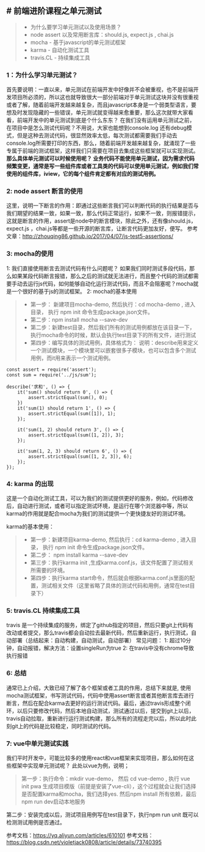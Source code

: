 ﻿﻿# 前端进阶课程之单元测试
---

> * 为什么要学习单元测试以及使用场景？
> * node assert 以及常用断言库：should.js, expect.js , chai.js
> * mocha - 基于javascript的单元测试框架
> * karma - 自动化测试工具
> * travis.CL - 持续集成工具

### 1：为什么学习单元测试？

首先要说明：一直以来，单元测试在前端开发中好像并不会被重视，也不是前端开发项目所必须的，所以这也就导致很大一部分前端对于单元测试这块并没有很重视或者了解，随着前端开发越来越复杂，而且javascript本身是一个弱类型语言，要想及时发现隐藏的一些错误，单元测试就变得越来愈重要，那么这次就带大家看看，前端开发中的单元测试到底是个什么东东？
在我们没有运用单元测试之前，在项目中是怎么测试代码呢？不用说，大家也能想到console.log 还有debug模式，但是这种去测试代码，很显然效率太低，每次测试都需要我们手动去console.log所需要打印的东西，那么，随着前端开发越来越复杂，就涌现了一些专属于前端的测试框架，这样我们只需要在项目去集成这些框架就可以实现测试。
**那么具体单元测试可以时候使用呢？
业务代码不能使用单元测试，因为需求代码频繁变更，通常是写一些组件库或者工具类的代码可以使用单元测试，例如我们常使用的组件库，iview，它的每个组件肯定都有对应的测试用例。**

### 2:  node assert 断言的使用

这里，说明一下断言的作用：即通过这些断言我们可以判断代码的执行结果是否与我们期望的结果一致，如果一致，那么代码正常运行，如果不一致，则报错提示，这就是断言的作用，assert是node中的断言模块，除此之外，还有像should.js， expect.js ，chai.js等都是一些开源的断言库，让断言代码更加友好，便写。
参考文章：http://zhouqing86.github.io/2017/04/07/js-test5-assertions/

### 3:  mocha的使用
1: 我们直接使用断言去测试代码有什么问题呢？
如果我们同时测试多段代码，那么如果某段代码断言报错，那么之后的测试就无法进行，而且整个代码的测试都需要手动去运行js代码，如何能够自动化运行测试代码，而且不会阻塞呢？mocha就是一个很好的基于js的测试框架。
2: mocha的基本使用
> * 第一步： 新建项目mocha-demo,  然后执行：cd mocha-demo , 进入目录， 执行 npm init 命令生成package.json文件。
> * 第二步：npm install mocha --save-dev
> * 第二步：新建test目录，然后我们所有的测试用例都放在该目录一下，执行mocha命令的时候，默认会执行test目录下的所有文件，进行测试
> * 第四步：编写具体的测试用例，具体格式为：
说明：describe用来定义一个测试模块，一个模块里可以嵌套很多子模块，也可以包含多个测试用例，而it用来表示一个测试用例。

```
const assert = require('assert');
const sum = require('../js/sum');

describe('求和', () => {
    it('sum() should return 0', () => {
        assert.strictEqual(sum(), 0);
    })
    it('sum(1) should return 1', () => {
        assert.strictEqual(sum([1]), 1);
    });

    it('sum(1, 2) should return 3', () => {
        assert.strictEqual(sum([1, 2]), 3);
    });

    it('sum(1, 2, 3) should return 6', () => {
        assert.strictEqual(sum([1, 2, 3]), 6);
    });
});
```
### 4: karma 的出现

这是一个自动化测试工具，可以为我们的测试提供更好的服务，例如，代码修改后，自动进行测试，或者可以指定测试环境，是运行在哪个浏览器中等，所以karma的作用就是配合mocha为我们的测试提供一个更快捷友好的测试环境。

karma的基本使用：
> * 第一步：新建项目karma-demo,  然后执行：cd karma-demo , 进入目录， 执行 npm init 命令生成package.json文件。
> * 第二步： npm install karma --save-dev
> * 第三步：执行karma init ,生成karma.conf.js，该文件配置了测试相关所需要的环境。
> * 第四步：执行karma start命令，然后就会根据karma.conf.js里面的配置，测试相关文件（这里省略了具体的测试代码和用例，通常在test目录下）

### 5: travis.CL 持续集成工具

travis 是一个持续集成的服务，绑定了github指定的项目，然后只要git上代码有改动或者提交，那么travis都会自动拉去最新代码，然后重新运行，执行测试，自动部署（总结起来：自动构建，自动测试，自动部署）
常见问题：
1: 超过10分钟，自动报错，解决方法：设置singleRun为true
2: 在travis中没有chrome导致执行报错


### 6: 总结

通常已上介绍，大致已经了解了各个框架或者工具的作用，总结下来就是, 使用mocha测试框架，书写测试代码，代码中使用assert断言或者其他断言库去进行断言，然后在配合karma去更好的运行测试代码。最后，通过travis形成整个闭环，以后只要修改代码，然后本地自动测试，测试通过以后，提交到git上以后，travis自动拉取，重新进行运行测试构建，那么所有的流程走完以后，所以此时此刻git上的代码是比较稳定，同时测试的代码。

### 7: vue中单元测试实践

我们平时开发中，可能比较多的使用react和vue框架来实现项目，那么如何在这些框架中实现单元测试呢？
此处以vue为例，说明；
> 第一步：执行命令：mkdir vue-demo， 然后 cd vue-demo , 执行 vue init pwa 生成项目模版（前提是安装了vue-cli），这个过程就会让我们选择是否配置karma和mocha，我们选择yes. 然后npm install 所有依赖，最后npm run dev启动本地服务

第二步：安装完成以后，测试项目用例写在test目录下，执行npm run unit 既可以检测测试用例是否通过。


参考文档：https://yq.aliyun.com/articles/610101
参考文档：https://blog.csdn.net/violetjack0808/article/details/73740395
